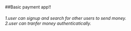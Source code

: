 ##Basic payment app!!
<h6>
  1.user can signup and search for other users to send money.<br>
  2.user can tranfer money authenticatically.
</h6>
